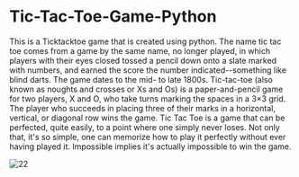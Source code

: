 # Tic-Tac-Toe-Game-Python
This is a Ticktacktoe game that is created using python. The name tic tac toe comes from a game by the same name, no longer played, in which players with their eyes closed tossed a pencil down onto a slate marked with numbers, and earned the score the number indicated--something like blind darts. The game dates to the mid- to late 1800s. Tic-tac-toe (also known as noughts and crosses or Xs and Os) is a paper-and-pencil game for two players, X and O, who take turns marking the spaces in a 3×3 grid. The player who succeeds in placing three of their marks in a horizontal, vertical, or diagonal row wins the game.  Tic Tac Toe is a game that can be perfected, quite easily, to a point where one simply never loses. Not only that, it's so simple, one can memorize how to play it perfectly without ever having played it. Impossible implies it's actually impossible to win the game. 


![22](https://user-images.githubusercontent.com/26010539/78592007-2884a380-7866-11ea-9f6b-78c7d732f2f9.JPG)
